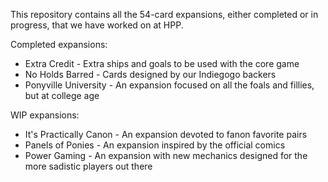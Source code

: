 This repository contains all the 54-card expansions, either completed or in progress, that we have worked on at HPP.

Completed expansions:
 * Extra Credit - Extra ships and goals to be used with the core game
 * No Holds Barred - Cards designed by our Indiegogo backers
 * Ponyville University - An expansion focused on all the foals and fillies, but at college age

WIP expansions:
 * It's Practically Canon - An expansion devoted to fanon favorite pairs
 * Panels of Ponies - An expansion inspired by the official comics
 * Power Gaming - An expansion with new mechanics designed for the more sadistic players out there